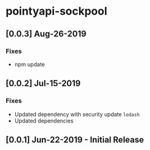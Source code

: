 # pointyapi-sockpool

## [0.0.3] Aug-26-2019

### Fixes
- npm update

## [0.0.2] Jul-15-2019

### Fixes
- Updated dependency with security update `lodash`
- Updated dependencies

## [0.0.1] Jun-22-2019 - Initial Release
